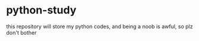 # python-study
this repository will store my python codes, and being a noob is awful, so plz don't bother
